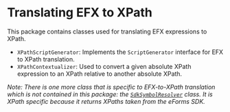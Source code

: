 # Translating EFX to XPath

This package contains classes used for translating EFX expressions to XPath.

* `XPathScriptGenerator`: Implements the `ScriptGenerator` interface for EFX to XPath translation.
* `XPathContextualizer`: Used to convert a given absolute XPath expression to an XPath relative to another absolute XPath.

_Note: There is one more class that is specific to EFX-to-XPath translation which is not contained in this package: the [`SdkSymbolResolver`](../../eforms/sdk/SdkSymbolResolver.java) class. It is XPath specific because it returns XPaths taken from the eForms SDK._
